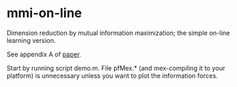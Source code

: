 mmi-on-line
===========

Dimension reduction by mutual information maximization; the simple on-line learning version.

See appendix A of [paper](http://www.jmlr.org/papers/v3/torkkola03a.html).

Start by running script demo.m.
File pfMex.* (and mex-compiling it to your platform) is unnecessary unless you want to plot the information forces. 
